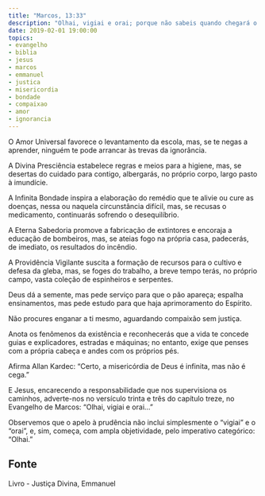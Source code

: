```yaml
---
title: "Marcos, 13:33"
description: "Olhai, vigiai e orai; porque não sabeis quando chegará o tempo."
date: 2019-02-01 19:00:00
topics: 
- evangelho
- biblia
- jesus
- marcos
- emmanuel
- justica
- misericordia
- bondade
- compaixao
- amor
- ignorancia
---
```


O Amor Universal favorece o levantamento da escola, mas, se te negas a aprender,
ninguém te pode arrancar às trevas da ignorância.

A Divina Presciência estabelece regras e meios para a higiene, mas, se desertas
do cuidado para contigo, albergarás, no próprio corpo, largo pasto à imundície.

A Infinita Bondade inspira a elaboração do remédio que te alivie ou cure as
doenças, nessa ou naquela circunstância difícil, mas, se recusas o medicamento,
continuarás sofrendo o desequilíbrio.

A Eterna Sabedoria promove a fabricação de extintores e encoraja a educação de
bombeiros, mas, se ateias fogo na própria casa, padecerás, de imediato, os
resultados do incêndio.

A Providência Vigilante suscita a formação de recursos para o cultivo e defesa
da gleba, mas, se foges do trabalho, a breve tempo terás, no próprio campo,
vasta coleção de espinheiros e serpentes.

Deus dá a semente, mas pede serviço para que o pão apareça; espalha
ensinamentos, mas pede estudo para que haja aprimoramento do Espírito.

Não procures enganar a ti mesmo, aguardando compaixão sem justiça.

Anota os fenômenos da existência e reconhecerás que a vida te concede guias e
explicadores, estradas e máquinas; no entanto, exige que penses com a própria
cabeça e andes com os próprios pés.

Afirma Allan Kardec: “Certo, a misericórdia de Deus é infinita, mas não é cega.” 

E Jesus, encarecendo a responsabilidade que nos supervisiona os caminhos,
adverte-nos no versículo trinta e três do capítulo treze, no Evangelho de
Marcos: “Olhai, vigiai e orai…” 

Observemos que o apelo à prudência não inclui simplesmente o “vigiai” e o
“orai”, e, sim, começa, com ampla objetividade, pelo imperativo categórico:
“Olhai.”


## Fonte
Livro - Justiça Divina, Emmanuel
